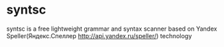# syntsc
syntsc is a free lightweight grammar and syntax scanner based on Yandex Speller(Яндекс.Спеллер http://api.yandex.ru/speller/) technology


